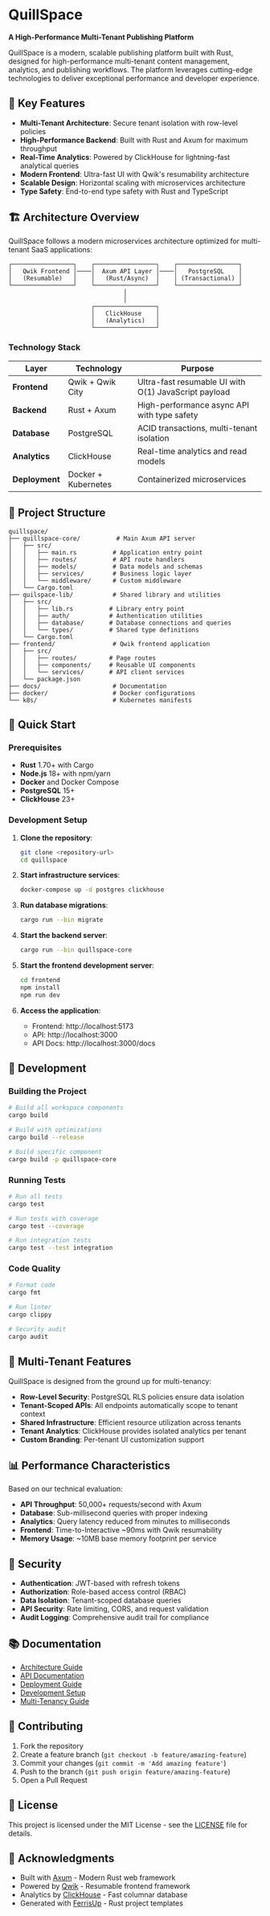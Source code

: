 # QuillSpace

**A High-Performance Multi-Tenant Publishing Platform**

QuillSpace is a modern, scalable publishing platform built with Rust, designed for high-performance multi-tenant content management, analytics, and publishing workflows. The platform leverages cutting-edge technologies to deliver exceptional performance and developer experience.

## 🚀 Key Features

- **Multi-Tenant Architecture**: Secure tenant isolation with row-level policies
- **High-Performance Backend**: Built with Rust and Axum for maximum throughput
- **Real-Time Analytics**: Powered by ClickHouse for lightning-fast analytical queries
- **Modern Frontend**: Ultra-fast UI with Qwik's resumability architecture
- **Scalable Design**: Horizontal scaling with microservices architecture
- **Type Safety**: End-to-end type safety with Rust and TypeScript

## 🏗️ Architecture Overview

QuillSpace follows a modern microservices architecture optimized for multi-tenant SaaS applications:

```
┌─────────────────┐    ┌─────────────────┐    ┌─────────────────┐
│   Qwik Frontend │────│  Axum API Layer │────│   PostgreSQL    │
│   (Resumable)   │    │   (Rust/Async)  │    │ (Transactional) │
└─────────────────┘    └─────────────────┘    └─────────────────┘
                                │
                                │
                       ┌─────────────────┐
                       │   ClickHouse    │
                       │   (Analytics)   │
                       └─────────────────┘
```

### Technology Stack

| Layer | Technology | Purpose |
|-------|------------|---------|
| **Frontend** | Qwik + Qwik City | Ultra-fast resumable UI with O(1) JavaScript payload |
| **Backend** | Rust + Axum | High-performance async API with type safety |
| **Database** | PostgreSQL | ACID transactions, multi-tenant isolation |
| **Analytics** | ClickHouse | Real-time analytics and read models |
| **Deployment** | Docker + Kubernetes | Containerized microservices |

## 📁 Project Structure

```
quillspace/
├── quillspace-core/          # Main Axum API server
│   ├── src/
│   │   ├── main.rs          # Application entry point
│   │   ├── routes/          # API route handlers
│   │   ├── models/          # Data models and schemas
│   │   ├── services/        # Business logic layer
│   │   └── middleware/      # Custom middleware
│   └── Cargo.toml
├── quilspace-lib/           # Shared library and utilities
│   ├── src/
│   │   ├── lib.rs          # Library entry point
│   │   ├── auth/           # Authentication utilities
│   │   ├── database/       # Database connections and queries
│   │   └── types/          # Shared type definitions
│   └── Cargo.toml
├── frontend/                # Qwik frontend application
│   ├── src/
│   │   ├── routes/         # Page routes
│   │   ├── components/     # Reusable UI components
│   │   └── services/       # API client services
│   └── package.json
├── docs/                    # Documentation
├── docker/                  # Docker configurations
└── k8s/                     # Kubernetes manifests
```

## 🚀 Quick Start

### Prerequisites

- **Rust** 1.70+ with Cargo
- **Node.js** 18+ with npm/yarn
- **Docker** and Docker Compose
- **PostgreSQL** 15+
- **ClickHouse** 23+

### Development Setup

1. **Clone the repository**:
   ```bash
   git clone <repository-url>
   cd quillspace
   ```

2. **Start infrastructure services**:
   ```bash
   docker-compose up -d postgres clickhouse
   ```

3. **Run database migrations**:
   ```bash
   cargo run --bin migrate
   ```

4. **Start the backend server**:
   ```bash
   cargo run --bin quillspace-core
   ```

5. **Start the frontend development server**:
   ```bash
   cd frontend
   npm install
   npm run dev
   ```

6. **Access the application**:
   - Frontend: http://localhost:5173
   - API: http://localhost:3000
   - API Docs: http://localhost:3000/docs

## 🔧 Development

### Building the Project

```bash
# Build all workspace components
cargo build

# Build with optimizations
cargo build --release

# Build specific component
cargo build -p quillspace-core
```

### Running Tests

```bash
# Run all tests
cargo test

# Run tests with coverage
cargo test --coverage

# Run integration tests
cargo test --test integration
```

### Code Quality

```bash
# Format code
cargo fmt

# Run linter
cargo clippy

# Security audit
cargo audit
```

## 🏢 Multi-Tenant Features

QuillSpace is designed from the ground up for multi-tenancy:

- **Row-Level Security**: PostgreSQL RLS policies ensure data isolation
- **Tenant-Scoped APIs**: All endpoints automatically scope to tenant context
- **Shared Infrastructure**: Efficient resource utilization across tenants
- **Tenant Analytics**: ClickHouse provides isolated analytics per tenant
- **Custom Branding**: Per-tenant UI customization support

## 📊 Performance Characteristics

Based on our technical evaluation:

- **API Throughput**: 50,000+ requests/second with Axum
- **Database**: Sub-millisecond queries with proper indexing
- **Analytics**: Query latency reduced from minutes to milliseconds
- **Frontend**: Time-to-Interactive ~90ms with Qwik resumability
- **Memory Usage**: ~10MB base memory footprint per service

## 🔐 Security

- **Authentication**: JWT-based with refresh tokens
- **Authorization**: Role-based access control (RBAC)
- **Data Isolation**: Tenant-scoped database queries
- **API Security**: Rate limiting, CORS, and request validation
- **Audit Logging**: Comprehensive audit trail for compliance

## 📚 Documentation

- [Architecture Guide](./docs/architecture.md)
- [API Documentation](./docs/api.md)
- [Deployment Guide](./docs/deployment.md)
- [Development Setup](./docs/development.md)
- [Multi-Tenancy Guide](./docs/multi-tenancy.md)

## 🤝 Contributing

1. Fork the repository
2. Create a feature branch (`git checkout -b feature/amazing-feature`)
3. Commit your changes (`git commit -m 'Add amazing feature'`)
4. Push to the branch (`git push origin feature/amazing-feature`)
5. Open a Pull Request

## 📄 License

This project is licensed under the MIT License - see the [LICENSE](LICENSE) file for details.

## 🙏 Acknowledgments

- Built with [Axum](https://github.com/tokio-rs/axum) - Modern Rust web framework
- Powered by [Qwik](https://qwik.builder.io/) - Resumable frontend framework
- Analytics by [ClickHouse](https://clickhouse.com/) - Fast columnar database
- Generated with [FerrisUp](https://ferrisup.dev/) - Rust project templates
